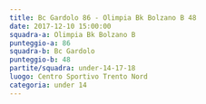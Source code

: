 ```yaml
---
title: Bc Gardolo 86 - Olimpia Bk Bolzano B 48
date: 2017-12-10 15:00:00
squadra-a: Olimpia Bk Bolzano B
punteggio-a: 86
squadra-b: Bc Gardolo
punteggio-b: 48
partite/squadra: under-14-17-18
luogo: Centro Sportivo Trento Nord
categoria: under 14
---
```

